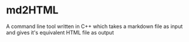 # md2HTML
A command line tool written in C++  which takes a markdown file as input and gives it's equivalent HTML file as output
